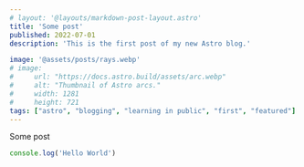 ```yaml
---
# layout: '@layouts/markdown-post-layout.astro'
title: 'Some post'
published: 2022-07-01
description: 'This is the first post of my new Astro blog.'

image: '@assets/posts/rays.webp'
# image:
#     url: "https://docs.astro.build/assets/arc.webp"
#     alt: "Thumbnail of Astro arcs."
#     width: 1281
#     height: 721
tags: ["astro", "blogging", "learning in public", "first", "featured"]
---
```


Some post

```js
console.log('Hello World')
```

